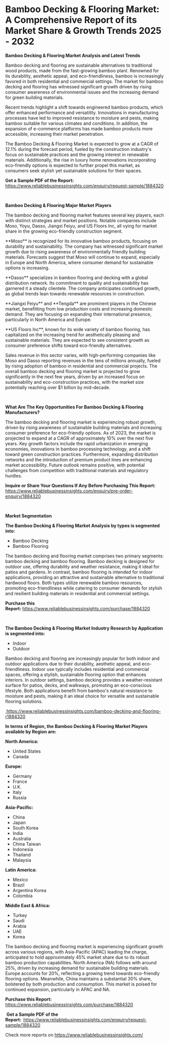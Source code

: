 <p><h1>Bamboo Decking & Flooring Market: A Comprehensive Report of its Market Share & Growth Trends 2025 - 2032</h1></p><p><strong>Bamboo Decking & Flooring Market Analysis and Latest Trends</strong></p>
<p><p>Bamboo decking and flooring are sustainable alternatives to traditional wood products, made from the fast-growing bamboo plant. Renowned for its durability, aesthetic appeal, and eco-friendliness, bamboo is increasingly favored in both residential and commercial settings. The market for bamboo decking and flooring has witnessed significant growth driven by rising consumer awareness of environmental issues and the increasing demand for green building materials.</p><p>Recent trends highlight a shift towards engineered bamboo products, which offer enhanced performance and versatility. Innovations in manufacturing processes have led to improved resistance to moisture and pests, making bamboo suitable for various climates and conditions. In addition, the expansion of e-commerce platforms has made bamboo products more accessible, increasing their market penetration.</p><p>The Bamboo Decking & Flooring Market is expected to grow at a CAGR of 12.1% during the forecast period, fueled by the construction industry's focus on sustainable practices and the growing interest in renewable materials. Additionally, the rise in luxury home renovations incorporating eco-friendly options is expected to further propel this market, as consumers seek stylish yet sustainable solutions for their spaces.</p></p>
<p><strong>Get a Sample PDF of the Report:&nbsp;</strong> <a href="https://www.reliablebusinessinsights.com/enquiry/request-sample/1884320?utm_campaign=2350&utm_medium=2&utm_source=Github&utm_content=ia&utm_term=10022025&utm_id=bamboo-decking-flooring">https://www.reliablebusinessinsights.com/enquiry/request-sample/1884320</a></p>
<p>&nbsp;</p>
<p><strong>Bamboo Decking & Flooring Major Market Players</strong></p>
<p><p>The bamboo decking and flooring market features several key players, each with distinct strategies and market positions. Notable companies include Moso, Yoyu, Dasso, Jiangxi Feiyu, and US Floors Inc, all vying for market share in the growing eco-friendly construction segment.</p><p>**Moso** is recognized for its innovative bamboo products, focusing on durability and sustainability. The company has witnessed significant market growth due to rising awareness of environmentally friendly building materials. Forecasts suggest that Moso will continue to expand, especially in Europe and North America, where consumer demand for sustainable options is increasing.</p><p>**Dasso** specializes in bamboo flooring and decking with a global distribution network. Its commitment to quality and sustainability has garnered it a steady clientele. The company anticipates continued growth, as global trends lean towards renewable resources in construction.</p><p>**Jiangxi Feiyu** and **Tengda** are prominent players in the Chinese market, benefitting from low production costs and increasing domestic demand. They are focusing on expanding their international presence, particularly in North America and Europe.</p><p>**US Floors Inc**, known for its wide variety of bamboo flooring, has capitalized on the increasing trend for aesthetically pleasing and sustainable materials. They are expected to see consistent growth as consumer preference shifts toward eco-friendly alternatives.</p><p>Sales revenue in this sector varies, with high-performing companies like Moso and Dasso reporting revenues in the tens of millions annually, fueled by rising adoption of bamboo in residential and commercial projects. The overall bamboo decking and flooring market is projected to grow significantly in the next few years, driven by an increased focus on sustainability and eco-construction practices, with the market size potentially reaching over $1 billion by mid-decade.</p></p>
<p>&nbsp;</p>
<p><strong>What Are The Key Opportunities For Bamboo Decking & Flooring Manufacturers?</strong></p>
<p><p>The bamboo decking and flooring market is experiencing robust growth, driven by rising awareness of sustainable building materials and increasing consumer preference for eco-friendly options. As of 2023, the market is projected to expand at a CAGR of approximately 10% over the next five years. Key growth factors include the rapid urbanization in emerging economies, innovations in bamboo processing technology, and a shift toward green construction practices. Furthermore, expanding distribution networks and the introduction of premium product lines are enhancing market accessibility. Future outlook remains positive, with potential challenges from competition with traditional materials and regulatory hurdles.</p></p>
<p><strong>Inquire or Share Your Questions If Any Before Purchasing This Report:</strong> <a href="https://www.reliablebusinessinsights.com/enquiry/pre-order-enquiry/1884320?utm_campaign=2350&utm_medium=2&utm_source=Github&utm_content=ia&utm_term=10022025&utm_id=bamboo-decking-flooring">https://www.reliablebusinessinsights.com/enquiry/pre-order-enquiry/1884320</a></p>
<p>&nbsp;</p>
<p><strong>Market Segmentation</strong></p>
<p><strong>The Bamboo Decking & Flooring Market Analysis by types is segmented into:</strong></p>
<p><ul><li>Bamboo Decking</li><li>Bamboo Flooring</li></ul></p>
<p><p>The bamboo decking and flooring market comprises two primary segments: bamboo decking and bamboo flooring. Bamboo decking is designed for outdoor use, offering durability and weather resistance, making it ideal for patios and gardens. In contrast, bamboo flooring is intended for indoor applications, providing an attractive and sustainable alternative to traditional hardwood floors. Both types utilize renewable bamboo resources, promoting eco-friendliness while catering to consumer demands for stylish and resilient building materials in residential and commercial settings.</p></p>
<p><strong>Purchase this Report:&nbsp;</strong><a href="https://www.reliablebusinessinsights.com/purchase/1884320?utm_campaign=2350&utm_medium=2&utm_source=Github&utm_content=ia&utm_term=10022025&utm_id=bamboo-decking-flooring">https://www.reliablebusinessinsights.com/purchase/1884320</a></p>
<p>&nbsp;</p>
<p><strong>The Bamboo Decking & Flooring Market Industry Research by Application is segmented into:</strong></p>
<p><ul><li>Indoor</li><li>Outdoor</li></ul></p>
<p><p>Bamboo decking and flooring are increasingly popular for both indoor and outdoor applications due to their durability, aesthetic appeal, and eco-friendliness. Indoor use typically includes residential and commercial spaces, offering a stylish, sustainable flooring option that enhances interiors. In outdoor settings, bamboo decking provides a weather-resistant surface for patios, decks, and walkways, promoting an eco-conscious lifestyle. Both applications benefit from bamboo's natural resistance to moisture and pests, making it an ideal choice for versatile and sustainable flooring solutions.</p></p>
<p><a href="https://www.reliablebusinessinsights.com/bamboo-decking-and-flooring-r1884320?utm_campaign=2350&utm_medium=2&utm_source=Github&utm_content=ia&utm_term=10022025&utm_id=bamboo-decking-flooring">&nbsp;https://www.reliablebusinessinsights.com/bamboo-decking-and-flooring-r1884320</a></p>
<p><strong>In terms of Region, the Bamboo Decking & Flooring Market Players available by Region are:</strong></p>
<p>
    <p> <strong> North America: </strong>
        <ul>
            <li>United States</li>
            <li>Canada</li>
        </ul>
        </p> 
    <p> <strong> Europe: </strong>
        <ul>
            <li>Germany</li>
            <li>France</li>
            <li>U.K.</li>
            <li>Italy</li>
            <li>Russia</li>
        </ul>
        </p> 
    <p> <strong> Asia-Pacific: </strong>
        <ul>
            <li>China</li>
            <li>Japan</li>
            <li>South Korea</li>
            <li>India</li>
            <li>Australia</li>
            <li>China Taiwan</li>
            <li>Indonesia</li>
            <li>Thailand</li>
            <li>Malaysia</li>
        </ul>
        </p> 
    <p> <strong> Latin America: </strong>
        <ul>
            <li>Mexico</li>
            <li>Brazil</li>
            <li>Argentina Korea</li>
            <li>Colombia</li>
        </ul>
        </p> 
    <p> <strong> Middle East & Africa: </strong>
        <ul>
            <li>Turkey</li>
            <li>Saudi</li>
            <li>Arabia</li>
            <li>UAE</li>
            <li>Korea</li>
        </ul>
    </p>
    </p>
<p><p>The bamboo decking and flooring market is experiencing significant growth across various regions, with Asia-Pacific (APAC) leading the charge, anticipated to hold approximately 45% market share due to its robust bamboo production capabilities. North America (NA) follows with around 25%, driven by increasing demand for sustainable building materials. Europe accounts for 20%, reflecting a growing trend towards eco-friendly flooring options. Meanwhile, China maintains a substantial 30% share, bolstered by both production and consumption. This market is poised for continued expansion, particularly in APAC and NA.</p></p>
<p><strong>Purchase this Report: </strong><a href="https://www.reliablebusinessinsights.com/purchase/1884320?utm_campaign=2350&utm_medium=2&utm_source=Github&utm_content=ia&utm_term=10022025&utm_id=bamboo-decking-flooring">https://www.reliablebusinessinsights.com/purchase/1884320</a></p>
<p>&nbsp;<strong>Get a Sample PDF of the Report:&nbsp;&nbsp;</strong><a href="https://www.reliablebusinessinsights.com/enquiry/request-sample/1884320?utm_campaign=2350&utm_medium=2&utm_source=Github&utm_content=ia&utm_term=10022025&utm_id=bamboo-decking-flooring">https://www.reliablebusinessinsights.com/enquiry/request-sample/1884320</a></p>
<p><strong></strong></p>
<p>Check more reports on <a href="https://www.reliablebusinessinsights.com/?utm_campaign=2350&utm_medium=2&utm_source=Github&utm_content=ia&utm_term=10022025&utm_id=bamboo-decking-flooring">https://www.reliablebusinessinsights.com/</a></p>